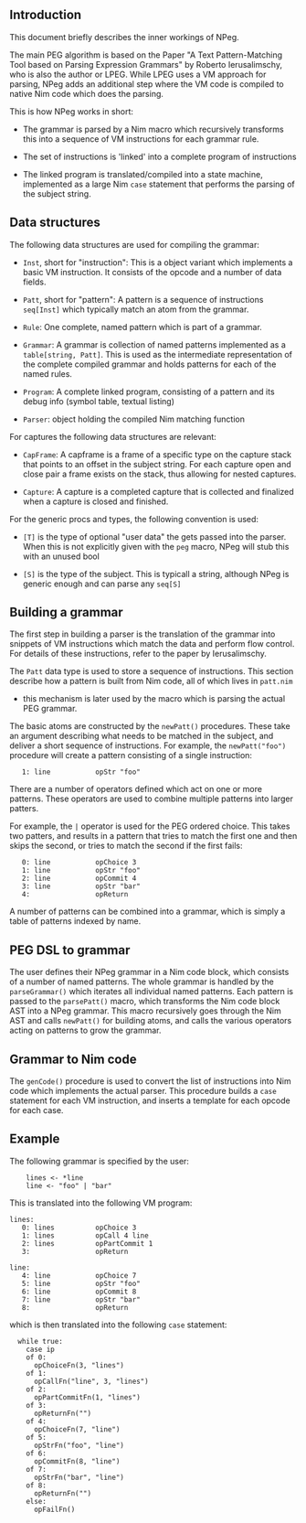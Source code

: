 
## Introduction

This document briefly describes the inner workings of NPeg.

The main PEG algorithm is based on the Paper "A Text Pattern-Matching Tool
based on Parsing Expression Grammars" by Roberto Ierusalimschy, who is also the
author or LPEG. While LPEG uses a VM approach for parsing, NPeg adds an
additional step where the VM code is compiled to native Nim code which does the
parsing.

This is how NPeg works in short:

- The grammar is parsed by a Nim macro which recursively transforms this into
  a sequence of VM instructions for each grammar rule.

- The set of instructions is 'linked' into a complete program of instructions

- The linked program is translated/compiled into a state machine, implemented
  as a large Nim `case` statement that performs the parsing of the subject
  string.


## Data structures

The following data structures are used for compiling the grammar:

- `Inst`, short for "instruction": This is a object variant which implements a
  basic VM instruction. It consists of the opcode and a number of data fields.

- `Patt`, short for "pattern": A pattern is a sequence of instructions
  `seq[Inst]` which typically match an atom from the grammar.

- `Rule`: One complete, named pattern which is part of a grammar.

- `Grammar`: A grammar is collection of named patterns implemented as a
  `table[string, Patt]`. This is used as the intermediate representation of the
  complete compiled grammar and holds patterns for each of the named rules.

- `Program`: A complete linked program, consisting of a pattern and its debug
  info (symbol table, textual listing)

- `Parser`: object holding the compiled Nim matching function

For captures the following data structures are relevant:

- `CapFrame`: A capframe is a frame of a specific type on the capture stack
  that points to an offset in the subject string. For each capture open and
  close pair a frame exists on the stack, thus allowing for nested captures.

- `Capture`: A capture is a completed capture that is collected and finalized
  when a capture is closed and finished. 

For the generic procs and types, the following convention is used:

- `[T]` is the type of optional "user data" the gets passed into the parser.
  When this is not explicitly given with the `peg` macro, NPeg will stub this
  with an unused bool

- `[S]` is the type of the subject. This is typicall a string, although NPeg
  is generic enough and can parse any `seq[S]`

## Building a grammar

The first step in building a parser is the translation of the grammar into
snippets of VM instructions which match the data and perform flow control. For
details of these instructions, refer to the paper by Ierusalimschy.

The `Patt` data type is used to store a sequence of instructions. This section
describe how a pattern is built from Nim code, all of which lives in `patt.nim`
- this mechanism is later used by the macro which is parsing the actual PEG
grammar.

The basic atoms are constructed by the `newPatt()` procedures. These take an
argument describing what needs to be matched in the subject, and deliver a
short sequence of instructions. For example, the `newPatt("foo")` procedure
will create a pattern consisting of a single instruction: 

```
   1: line           opStr "foo"
```

There are a number of operators defined which act on one or more patterns.
These operators are used to combine multiple patterns into larger patters.

For example, the `|` operator is used for the PEG ordered choice. This takes
two patters, and results in a pattern that tries to match the first one and
then skips the second, or tries to match the second if the first fails:

```
   0: line           opChoice 3
   1: line           opStr "foo"
   2: line           opCommit 4
   3: line           opStr "bar"
   4:                opReturn
```

A number of patterns can be combined into a grammar, which is simply a table
of patterns indexed by name.


## PEG DSL to grammar

The user defines their NPeg grammar in a Nim code block, which consists of a
number of named patterns. The whole grammar is handled by the `parseGrammar()`
which iterates all individual named patterns. Each pattern is passed to the
`parsePatt()` macro, which transforms the Nim code block AST into a NPeg
grammar. This macro recursively goes through the Nim AST and calls `newPatt()`
for building atoms, and calls the various operators acting on patterns to grow
the grammar.


## Grammar to Nim code

The `genCode()` procedure is used to convert the list of instructions into Nim
code which implements the actual parser. This procedure builds a `case`
statement for each VM instruction, and inserts a template for each opcode for
each case.


## Example

The following grammar is specified by the user:

```
    lines <- *line                                                          
    line <- "foo" | "bar"
```

This is translated into the following VM program:

```
lines:
   0: lines          opChoice 3
   1: lines          opCall 4 line
   2: lines          opPartCommit 1
   3:                opReturn

line:
   4: line           opChoice 7
   5: line           opStr "foo"
   6: line           opCommit 8
   7: line           opStr "bar"
   8:                opReturn
```

which is then translated into the following `case` statement:

```
  while true:
    case ip
    of 0:
      opChoiceFn(3, "lines")
    of 1:
      opCallFn("line", 3, "lines")
    of 2:
      opPartCommitFn(1, "lines")
    of 3:
      opReturnFn("")
    of 4:
      opChoiceFn(7, "line")
    of 5:
      opStrFn("foo", "line")
    of 6:
      opCommitFn(8, "line")
    of 7:
      opStrFn("bar", "line")
    of 8:
      opReturnFn("")
    else:
      opFailFn()
```
